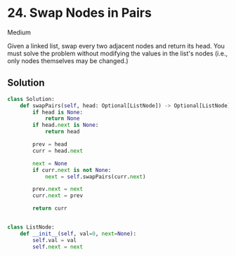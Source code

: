# 24. Swap Nodes in Pairs

Medium

Given a linked list, swap every two adjacent nodes and return its head. You must
solve the problem without modifying the values in the list's nodes (i.e., only
nodes themselves may be changed.)

## Solution

```python
class Solution:
    def swapPairs(self, head: Optional[ListNode]) -> Optional[ListNode]:
        if head is None:
            return None
        if head.next is None:
            return head

        prev = head
        curr = head.next

        next = None
        if curr.next is not None:
            next = self.swapPairs(curr.next)

        prev.next = next
        curr.next = prev

        return curr


class ListNode:
    def __init__(self, val=0, next=None):
        self.val = val
        self.next = next
```

